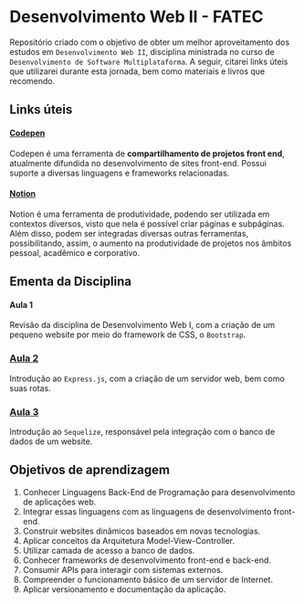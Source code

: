 # Desenvolvimento Web II - FATEC

Repositório criado com o objetivo de obter um melhor aproveitamento dos estudos em `Desenvolvimento Web II`, disciplina ministrada no curso de `Desenvolvimento de Software Multiplataforma`. A seguir, citarei links úteis que utilizarei durante esta jornada, bem como materiais e livros que recomendo.

## Links úteis

#### [Codepen](https://codepen.io/)

Codepen é uma ferramenta de **compartilhamento de projetos front end**, atualmente difundida no desenvolvimento de sites front-end. Possui suporte a diversas linguagens e frameworks relacionadas.

#### [Notion](https://www.notion.so/)

Notion é uma ferramenta de produtividade, podendo ser utilizada em contextos diversos, visto que nela é possível criar páginas e subpáginas. Além disso, podem ser  integradas diversas outras ferramentas, possibilitando, assim, o aumento na produtividade de projetos nos âmbitos pessoal, acadêmico e corporativo.

## Ementa da Disciplina

#### Aula 1

Revisão da disciplina de Desenvolvimento Web I, com a criação de um pequeno website por meio do framework de CSS, o `Bootstrap`.

### [Aula 2](https://github.com/HenriqueCosta05/Rotas_Node.JS)

Introdução ao `Express.js`, com a criação de um servidor web, bem como suas rotas.

### [Aula 3](https://github.com/HenriqueCosta05/Sequelize_Node.js)

Introdução ao `Sequelize`, responsável pela integração com o banco de dados de um website.

## Objetivos de aprendizagem

1. Conhecer Linguagens Back-End de Programação para desenvolvimento de aplicações web.
2. Integrar essas linguagens com as linguagens de desenvolvimento front-end.
3. Construir websites dinâmicos baseados em novas tecnologias.
4. Aplicar conceitos da Arquitetura Model-View-Controller.
5. Utilizar camada de acesso a banco de dados.
6. Conhecer frameworks de desenvolvimento front-end e back-end.
7. Consumir APIs para interagir com sistemas externos.
8. Compreender o funcionamento básico de um servidor de Internet.
9. Aplicar versionamento e documentação da aplicação.
